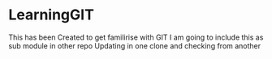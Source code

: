 LearningGIT
===========

This has been Created to get familirise with GIT
I am going to include this as sub module in other repo
Updating in one clone and checking from another
